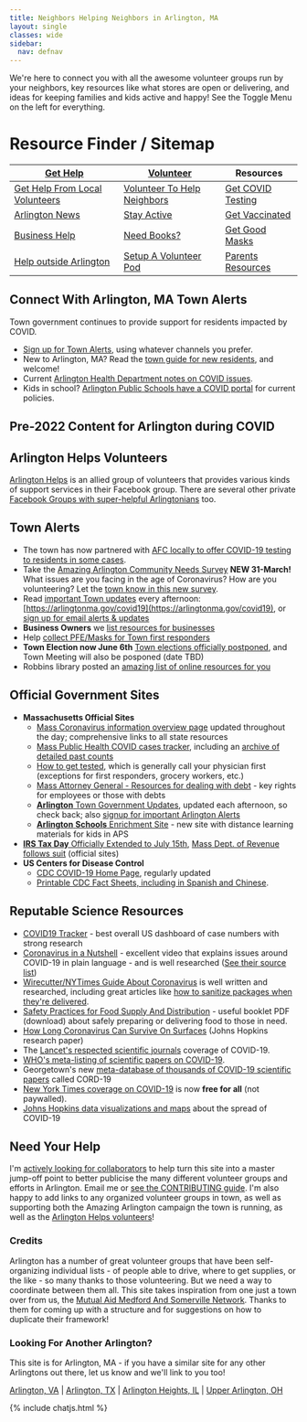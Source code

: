 ```yaml
---
title: Neighbors Helping Neighbors in Arlington, MA
layout: single
classes: wide
sidebar:
  nav: defnav
---
```


We're here to connect you with all the awesome volunteer groups run by your neighbors, key resources like what stores are open or delivering, and ideas for keeping families and kids active and happy!  See the Toggle Menu on the left for everything.

# Resource Finder /  Sitemap

| [**Get Help**](/gethelp/) <i class="fa fa-bullhorn"></i> | [**Volunteer**](/volunteer/) <i class="fa fa-users"></i> | **Resources** <i class="fa fa-book-reader"></i> |
| --- | --- | --- | 
| [Get Help From Local Volunteers](/gethelp/) | [Volunteer To Help Neighbors](/volunteer) | [Get COVID Testing](https://www.mass.gov/covid-19-testing) |
| [Arlington News](https:/yourarlington.com/) | [Stay Active](/active/) | [Get Vaccinated](https://vaxfinder.mass.gov/) | 
| [Business Help](/business/) | [Need Books?](/books/) | [Get Good Masks](/masks/) | 
| [Help outside Arlington](/local/) | [Setup A Volunteer Pod](/pods) | [Parents Resources](/parents/) | 

## Connect With Arlington, MA Town Alerts

Town government continues to provide support for residents impacted by COVID.

- [Sign up for Town Alerts](https://www.arlingtonma.gov/connect/arlington-alerts), using whatever channels you prefer.
- New to Arlington, MA? Read the [town guide for new residents](https://www.arlingtonma.gov/connect/i-m-a-new-resident), and welcome!
- Current [Arlington Health Department notes on COVID issues](https://arlingtonma.gov/covid19).
- Kids in school? [Arlington Public Schools have a COVID portal](https://www.arlington.k12.ma.us/apps/pages/index.jsp?uREC_ID=2884354&type=d&pREC_ID=2332439) for current policies.



## Pre-2022 Content for Arlington during COVID
## Arlington Helps Volunteers

[Arlington Helps](https://tinyurl.com/arlington-cv-support-fb-group) is an allied group of volunteers that provides various kinds of support services in their Facebook group. There are several other private [Facebook Groups with super-helpful Arlingtonians](https://menotomymatters.com/howto/covid-emergency/#resource-lists---where-to-get-help) too.

## Town Alerts <span style="color: #ffcc00"><i class="fa fa-exclamation-triangle"></i></span>

- The town has now partnered with [AFC locally to offer COVID-19 testing to residents in some cases](https://www.yourarlington.com/arlington-archives/town-school/town-news/health/17114-testing-051420).
- Take the [Amazing Arlington Community Needs Survey](https://docs.google.com/forms/d/e/1FAIpQLSc7WCfA2xb3jQdgOVQDwLX99-6kQ1Mfolu1W3XJ9-iK5siovg/viewform) **NEW 31-March!** What issues are you facing in the age of Coronavirus? How are you volunteering? Let the [town know in this new survey](https://docs.google.com/forms/d/e/1FAIpQLSc7WCfA2xb3jQdgOVQDwLX99-6kQ1Mfolu1W3XJ9-iK5siovg/viewform).
- Read [important Town updates](https://twitter.com/arlingtonmagov) every afternoon: [https://arlingtonma.gov/covid19](https://arlingtonma.gov/covid19), or [sign up for email alerts & updates](https://www.arlingtonma.gov/communications-center)
- **Business Owners** we [list resources for businesses](/business/)
- Help [collect PFE/Masks for Town first responders](https://www.arlingtonma.gov/departments/health-human-services/health-department/coronavirus-faqs-and-prevention-tips/help-locally)
- **Town Election now June 6th** [Town elections officially postponed](https://www.arlingtonma.gov/Home/Components/News/News/10088/16?backlist=%2f), and Town Meeting will also be posponed (date TBD)
- Robbins library posted an [amazing list of online resources for you](https://robbinslibrary.wordpress.com/2020/03/18/robbins-instructional-guides-are-now-online/)

## Official Government Sites <i class="fa fa-flag-usa"></i>

- **Massachusetts Official Sites**
  - [Mass Coronavirus information overview page](https://www.mass.gov/2019coronavirus) updated throughout the day; comprehensive links to all state resources
  - [Mass Public Health COVID cases tracker](https://www.mass.gov/info-details/covid-19-response-reporting), including an [archive of detailed past counts](https://www.mass.gov/info-details/archive-of-covid-19-cases-in-massachusetts)
  - [How to get tested](https://www.mass.gov/info-details/covid-19-testing), which is generally call your physician first (exceptions for first responders, grocery workers, etc.)
  - [Mass Attorney General - Resources for dealing with debt](https://www.mass.gov/guides/resources-during-covid-19) - key rights for employees or those with debts
  - [**Arlington** Town Government Updates](https://arlingtonma.gov/covid19), updated each afternoon, so check back; also [signup for important Arlington Alerts](https://www.arlingtonma.gov/communications-center)
  - [**Arlington** **Schools** Enrichment Site](https://arlingtonenrich.wixsite.com/mysite) - new site with distance learning materials for kids in APS
- [**IRS Tax Day** Officially Extended to July 15th](https://www.irs.gov/coronavirus), [Mass Dept. of Revenue follows suit](https://www.mass.gov/info-details/important-covid-19-coronavirus-response-update-from-dor) (official sites)
- **US Centers for Disease Control**
  - [CDC COVID-19 Home Page](https://www.cdc.gov/coronavirus/2019-ncov/index.html), regularly updated
  - [Printable CDC Fact Sheets, including in Spanish and Chinese](https://www.cdc.gov/coronavirus/2019-ncov/communication/factsheets.html).

## Reputable Science Resources <i class="fa fa-microscope"></i>

- [COVID19 Tracker](https://covidtracking.com/) - best overall US dashboard of case numbers with strong research
- [Coronavirus in a Nutshell](https://www.youtube.com/watch?v=BtN-goy9VOY) - excellent video that explains issues around COVID-19 in plain language - and is well researched ([See their source list](https://sites.google.com/view/sourcescorona))
- [Wirecutter/NYTimes Guide About Coronavirus]( https://thewirecutter.com/blog/all-coronavirus-coverage/) is well written and researched, including great articles like [how to sanitize packages when they're delivered](https://thewirecutter.com/blog/coronavirus-packages/).
- [Safety Practices for Food Supply And Distribution](/assets/docs/COVID_SupplyDistro_MASafetyPracticesZine_PRINT.pdf) - useful booklet PDF (download) about safely preparing or delivering food to those in need.
- [How Long Coronavirus Can Survive On Surfaces](https://hub.jhu.edu/2020/03/20/sars-cov-2-survive-on-surfaces/) (Johns Hopkins research paper)
- The [Lancet's respected scientific journals](https://www.thelancet.com/coronavirus) coverage of COVID-19.
- [WHO's meta-listing of scientific papers on COVID-19](https://www.who.int/emergencies/diseases/novel-coronavirus-2019/global-research-on-novel-coronavirus-2019-ncov).
- Georgetown's new [meta-database of thousands of COVID-19 scientific papers](https://cset.georgetown.edu/covid-19-open-research-dataset-cord-19/) called CORD-19
- [New York Times coverage on COVID-19](https://www.nytimes.com/news-event/coronavirus) is now **free for all** (not paywalled).
- [Johns Hopkins data visualizations and maps](https://systems.jhu.edu/research/public-health/ncov/) about the spread of COVID-19 

## Need Your Help <i class="fa fa-exclamation"></i>

I'm [actively looking for collaborators](/tech#volunteer-to-help) to help turn this site into a master jump-off point to better publicise the many different volunteer groups and efforts in Arlington.  Email me or [see the CONTRIBUTING guide](https://github.com/ShaneCurcuru/mutualaidarlington.org/blob/master/CONTRIBUTING.md).  I'm also happy to add links to any organized volunteer groups in town, as well as supporting both the Amazing Arlington campaign the town is running, as well as the [Arlington Helps volunteers](https://www.arlingtonhelps.org/)!

### Credits

Arlington has a number of great volunteer groups that have been self-organizing individual lists - of people able to drive, where to get supplies, or the like - so many thanks to those volunteering.  But we need a way to coordinate between them all.  This site takes inspiration from one just a town over from us, the [Mutual Aid Medford And Somerville Network](https://mutualaidmamas.com/).  Thanks to them for coming up with a structure and for suggestions on how to duplicate their framework!

### Looking For Another Arlington?

This site is for Arlington, MA - if you have a similar site for any other Arlingtons out there, let us know and we'll link to you too!

[Arlington, VA](https://health.arlingtonva.us/covid-19-coronavirus-updates/) | [Arlington, TX](https://www.arlingtontx.gov/coronavirus) | [Arlington Heights, IL](https://www.vah.com/our_community/WhatsNew/coronavirus) | [Upper Arlington, OH](https://upperarlingtonoh.gov/coronavirus-awareness-preparedness/)

{% include chatjs.html %}
